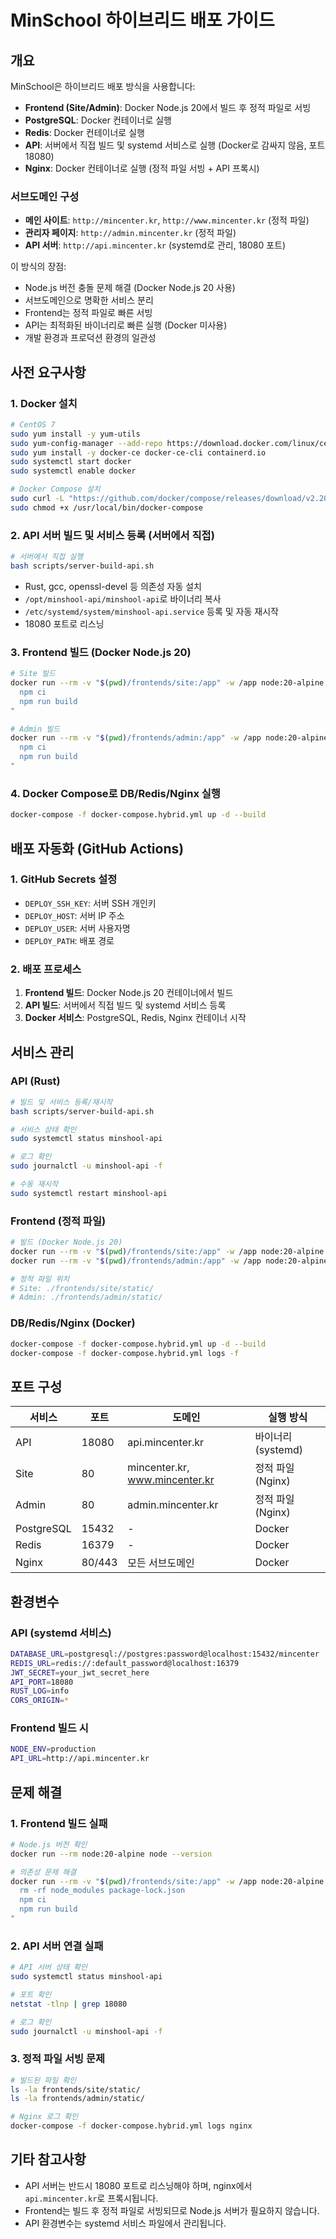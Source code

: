 # MinSchool 하이브리드 배포 가이드

## 개요

MinSchool은 하이브리드 배포 방식을 사용합니다:
- **Frontend (Site/Admin)**: Docker Node.js 20에서 빌드 후 정적 파일로 서빙
- **PostgreSQL**: Docker 컨테이너로 실행
- **Redis**: Docker 컨테이너로 실행
- **API**: 서버에서 직접 빌드 및 systemd 서비스로 실행 (Docker로 감싸지 않음, 포트 18080)
- **Nginx**: Docker 컨테이너로 실행 (정적 파일 서빙 + API 프록시)

### 서브도메인 구성
- **메인 사이트**: `http://mincenter.kr`, `http://www.mincenter.kr` (정적 파일)
- **관리자 페이지**: `http://admin.mincenter.kr` (정적 파일)
- **API 서버**: `http://api.mincenter.kr` (systemd로 관리, 18080 포트)

이 방식의 장점:
- Node.js 버전 충돌 문제 해결 (Docker Node.js 20 사용)
- 서브도메인으로 명확한 서비스 분리
- Frontend는 정적 파일로 빠른 서빙
- API는 최적화된 바이너리로 빠른 실행 (Docker 미사용)
- 개발 환경과 프로덕션 환경의 일관성

## 사전 요구사항

### 1. Docker 설치
```bash
# CentOS 7
sudo yum install -y yum-utils
sudo yum-config-manager --add-repo https://download.docker.com/linux/centos/docker-ce.repo
sudo yum install -y docker-ce docker-ce-cli containerd.io
sudo systemctl start docker
sudo systemctl enable docker

# Docker Compose 설치
sudo curl -L "https://github.com/docker/compose/releases/download/v2.20.0/docker-compose-$(uname -s)-$(uname -m)" -o /usr/local/bin/docker-compose
sudo chmod +x /usr/local/bin/docker-compose
```

### 2. API 서버 빌드 및 서비스 등록 (서버에서 직접)
```bash
# 서버에서 직접 실행
bash scripts/server-build-api.sh
```
- Rust, gcc, openssl-devel 등 의존성 자동 설치
- `/opt/minshool-api/minshool-api`로 바이너리 복사
- `/etc/systemd/system/minshool-api.service` 등록 및 자동 재시작
- 18080 포트로 리스닝

### 3. Frontend 빌드 (Docker Node.js 20)
```bash
# Site 빌드
docker run --rm -v "$(pwd)/frontends/site:/app" -w /app node:20-alpine sh -c "
  npm ci
  npm run build
"

# Admin 빌드
docker run --rm -v "$(pwd)/frontends/admin:/app" -w /app node:20-alpine sh -c "
  npm ci
  npm run build
"
```

### 4. Docker Compose로 DB/Redis/Nginx 실행
```bash
docker-compose -f docker-compose.hybrid.yml up -d --build
```

## 배포 자동화 (GitHub Actions)

### 1. GitHub Secrets 설정
- `DEPLOY_SSH_KEY`: 서버 SSH 개인키
- `DEPLOY_HOST`: 서버 IP 주소
- `DEPLOY_USER`: 서버 사용자명
- `DEPLOY_PATH`: 배포 경로

### 2. 배포 프로세스
1. **Frontend 빌드**: Docker Node.js 20 컨테이너에서 빌드
2. **API 빌드**: 서버에서 직접 빌드 및 systemd 서비스 등록
3. **Docker 서비스**: PostgreSQL, Redis, Nginx 컨테이너 시작

## 서비스 관리

### API (Rust)
```bash
# 빌드 및 서비스 등록/재시작
bash scripts/server-build-api.sh

# 서비스 상태 확인
sudo systemctl status minshool-api

# 로그 확인
sudo journalctl -u minshool-api -f

# 수동 재시작
sudo systemctl restart minshool-api
```

### Frontend (정적 파일)
```bash
# 빌드 (Docker Node.js 20)
docker run --rm -v "$(pwd)/frontends/site:/app" -w /app node:20-alpine sh -c "npm ci && npm run build"
docker run --rm -v "$(pwd)/frontends/admin:/app" -w /app node:20-alpine sh -c "npm ci && npm run build"

# 정적 파일 위치
# Site: ./frontends/site/static/
# Admin: ./frontends/admin/static/
```

### DB/Redis/Nginx (Docker)
```bash
docker-compose -f docker-compose.hybrid.yml up -d --build
docker-compose -f docker-compose.hybrid.yml logs -f
```

## 포트 구성

| 서비스 | 포트 | 도메인 | 실행 방식 |
|--------|------|--------|-----------|
| API | 18080 | api.mincenter.kr | 바이너리 (systemd) |
| Site | 80 | mincenter.kr, www.mincenter.kr | 정적 파일 (Nginx) |
| Admin | 80 | admin.mincenter.kr | 정적 파일 (Nginx) |
| PostgreSQL | 15432 | - | Docker |
| Redis | 16379 | - | Docker |
| Nginx | 80/443 | 모든 서브도메인 | Docker |

## 환경변수

### API (systemd 서비스)
```bash
DATABASE_URL=postgresql://postgres:password@localhost:15432/mincenter
REDIS_URL=redis://:default_password@localhost:16379
JWT_SECRET=your_jwt_secret_here
API_PORT=18080
RUST_LOG=info
CORS_ORIGIN=*
```

### Frontend 빌드 시
```bash
NODE_ENV=production
API_URL=http://api.mincenter.kr
```

## 문제 해결

### 1. Frontend 빌드 실패
```bash
# Node.js 버전 확인
docker run --rm node:20-alpine node --version

# 의존성 문제 해결
docker run --rm -v "$(pwd)/frontends/site:/app" -w /app node:20-alpine sh -c "
  rm -rf node_modules package-lock.json
  npm ci
  npm run build
"
```

### 2. API 서버 연결 실패
```bash
# API 서버 상태 확인
sudo systemctl status minshool-api

# 포트 확인
netstat -tlnp | grep 18080

# 로그 확인
sudo journalctl -u minshool-api -f
```

### 3. 정적 파일 서빙 문제
```bash
# 빌드된 파일 확인
ls -la frontends/site/static/
ls -la frontends/admin/static/

# Nginx 로그 확인
docker-compose -f docker-compose.hybrid.yml logs nginx
```

## 기타 참고사항
- API 서버는 반드시 18080 포트로 리스닝해야 하며, nginx에서 `api.mincenter.kr`로 프록시됩니다.
- Frontend는 빌드 후 정적 파일로 서빙되므로 Node.js 서버가 필요하지 않습니다.
- API 환경변수는 systemd 서비스 파일에서 관리됩니다. 